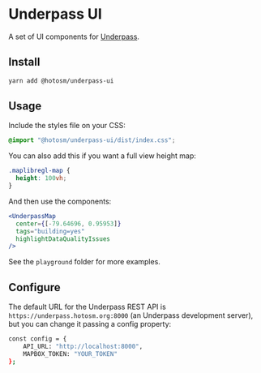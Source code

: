 # Underpass UI

A set of UI components for [Underpass](https://github.com/hotosm/underpass).

## Install

```sh
yarn add @hotosm/underpass-ui
```

## Usage

Include the styles file on your CSS:

```css
@import "@hotosm/underpass-ui/dist/index.css";
```

You can also add this if you want a full view height map:

```css
.maplibregl-map {
  height: 100vh;
}
```

And then use the components:

```jsx
<UnderpassMap
  center={[-79.64696, 0.95953]}
  tags="building=yes"
  highlightDataQualityIssues
/>
```

See the `playground` folder for more examples.

## Configure

The default URL for the Underpass REST API is `https://underpass.hotosm.org:8000` (an Underpass development server), but you can change it passing a config property:

```sh
const config = {
    API_URL: "http://localhost:8000",
    MAPBOX_TOKEN: "YOUR_TOKEN"
};
```
